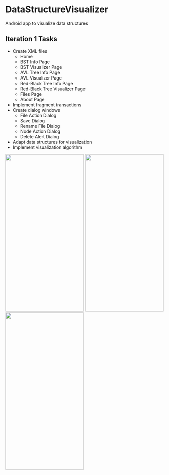# DataStructureVisualizer
Android app to visualize data structures

## Iteration 1 Tasks
- Create XML files
  - Home
  - BST Info Page
  - BST Visualizer Page
  - AVL Tree Info Page
  - AVL Visualizer Page
  - Red-Black Tree Info Page
  - Red-Black Tree Visualizer Page
  - Files Page
  - About Page
- Implement fragment transactions
- Create dialog windows
  - File Action Dialog
  - Save Dialog
  - Rename File Dialog
  - Node Action Dialog
  - Delete Alert Dialog
- Adapt data structures for visualization
- Implement visualization algorithm





<img src="https://github.com/SamraajThack/DataStructureVisualiser/blob/main/Presentation/untitled.gif" width="250" height="500"/>
<img src="https://github.com/SamraajThack/DataStructureVisualiser/blob/main/Presentation/untitled1.gif" width="250" height="500"/>
<img src="https://github.com/SamraajThack/DataStructureVisualiser/blob/main/Presentation/untitled.gif" width="250" height="500"/>

